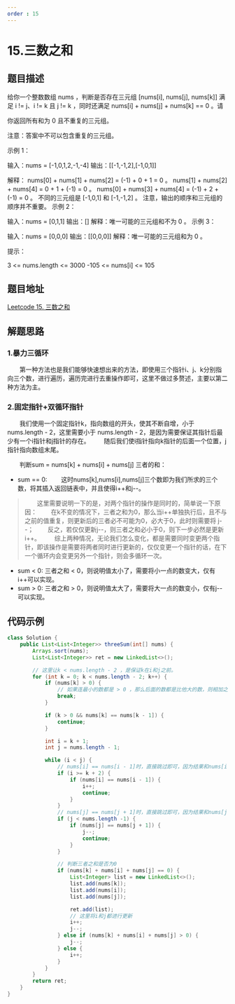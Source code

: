 ```yaml
---
order : 15
---
```

# 15.三数之和
## 题目描述
给你一个整数数组 nums ，判断是否存在三元组 [nums[i], nums[j], nums[k]] 满足 i != j、i != k 且 j != k ，同时还满足 nums[i] + nums[j] + nums[k] == 0 。请

你返回所有和为 0 且不重复的三元组。

注意：答案中不可以包含重复的三元组。

示例 1：

输入：nums = [-1,0,1,2,-1,-4]
输出：[[-1,-1,2],[-1,0,1]]

解释：
nums[0] + nums[1] + nums[2] = (-1) + 0 + 1 = 0 。
nums[1] + nums[2] + nums[4] = 0 + 1 + (-1) = 0 。
nums[0] + nums[3] + nums[4] = (-1) + 2 + (-1) = 0 。
不同的三元组是 [-1,0,1] 和 [-1,-1,2] 。
注意，输出的顺序和三元组的顺序并不重要。
示例 2：

输入：nums = [0,1,1]
输出：[]
解释：唯一可能的三元组和不为 0 。
示例 3：

输入：nums = [0,0,0]
输出：[[0,0,0]]
解释：唯一可能的三元组和为 0 。
 

提示：

3 <= nums.length <= 3000
-105 <= nums[i] <= 105

## 题目地址
[Leetcode 15. 三数之和](https://leetcode.cn/problems/3sum/solution/san-shu-zhi-he-pai-xu-shuang-zhi-zhen-bu-wt6o/)
## 解题思路
### 1.暴力三循环
&emsp;&emsp;第一种方法也是我们能够快速想出来的方法，即使用三个指针i、j、k分别指向三个数，进行遍历，遍历完进行去重操作即可，这里不做过多赘述，主要以第二种方法为主。

### 2.固定指针+双循环指针
&emsp;&emsp;我们使用一个固定指针k，指向数组的开头，使其不断自增，小于nums.length - 2，这里需要小于 nums.length - 2，是因为需要保证其指针后最少有一个i指针和j指针的存在。
&emsp;&emsp;随后我们使i指针指向k指针的后面一个位置，j指针指向数组末尾。

&emsp;&emsp;判断sum = nums[k] + nums[i] + nums[j] 三者的和：

- sum == 0:
&emsp;&emsp;这时nums[k],nums[i],nums[j]三个数即为我们所求的三个数，将其插入返回链表中，并且使得i++和j--。
>&emsp;&emsp;这里需要说明一下的是，对两个指针的操作是同时的，简单说一下原因：
&emsp;&emsp;在k不变的情况下，三者之和为0，那么当i++单独执行后，且不与之前的值重复，则更新后的三者必不可能为0，必大于0，此时则需要将 j--；
&emsp;&emsp;反之，若仅仅更新j--，则三者之和必小于0，则下一步必然是更新i++。
&emsp;&emsp;综上两种情况，无论我们怎么变化，都是需要同时变更两个指针，即该操作是需要将两者同时进行更新的，仅仅变更一个指针的话，在下一个循环内会变更另外一个指针，则会多循环一次。

- sum < 0:
三者之和 < 0，则说明值太小了，需要将小一点的数变大，仅有i++可以实现。
- sum > 0:
三者之和 > 0，则说明值太大了，需要将大一点的数变小，仅有j--可以实现。
## 代码示例
```java
class Solution {
    public List<List<Integer>> threeSum(int[] nums) {
        Arrays.sort(nums);
        List<List<Integer>> ret = new LinkedList<>();

        // 这里让k < nums.length - 2 ，是保证k在i和j之前。
        for (int k = 0; k < nums.length - 2; k++) {
            if (nums[k] > 0) {
                // 如果连最小的数都是 > 0 ，那么后面的数都是比他大的数，则相加之后必为一个 > 0 的数
                break;
            }

            if (k > 0 && nums[k] == nums[k - 1]) {
                continue;
            }

            int i = k + 1;
            int j = nums.length - 1;

            while (i < j) {
                // nums[i] == nums[i - 1]时，直接跳过即可，因为结果和nums[i - 1]一致
                if (i >= k + 2) {
                    if (nums[i] == nums[i - 1]) {
                        i++;
                        continue;
                    }
                }
                // nums[j] == nums[j + 1]时，直接跳过即可，因为结果和nums[j + 1]一致
                if (j < nums.length -1) {
                    if (nums[j] == nums[j + 1]) {
                        j--;
                        continue;
                    }
                }

                // 判断三者之和是否为0
                if (nums[k] + nums[i] + nums[j] == 0) {
                    List<Integer> list = new LinkedList<>();
                    list.add(nums[k]);
                    list.add(nums[i]);
                    list.add(nums[j]);

                    ret.add(list);
                    // 这里将i和j都进行更新
                    i++;
                    j--;
                } else if (nums[k] + nums[i] + nums[j] > 0) {
                    j--;
                } else {
                    i++;
                }
            }
        }
        return ret;
    }
}
```
